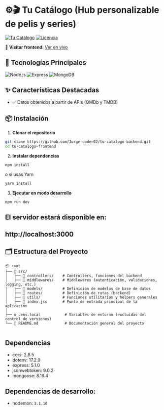 # ⚙🎬 Tu Catálogo (Hub personalizable de pelis y series)

[![Tu Catálogo](https://img.shields.io/badge/Status-In-progress-yellow)](https://github.com/Jorge-coder02/tu-catalogo-backend)
[![Licencia](https://img.shields.io/badge/License-MIT-blue)](LICENSE)

🔗 **Visitar frontend:** [Ver en vivo](https://tucatalogohup.up.railway.app/)

## 🚀 Tecnologías Principales

![Node.js](https://img.shields.io/badge/Node.js-20.14.0-339933?logo=node.js&logoColor=white)
![Express](https://img.shields.io/badge/Express-4.18.2-000000?logo=express&logoColor=white)
![MongoDB](https://img.shields.io/badge/MongoDB-7.0.8-47A248?logo=mongodb&logoColor=white)

## ✨ Características Destacadas

- ✅ Datos obtenidos a partir de APIs (OMDb y TMDB)

## 📦 Instalación

1. **Clonar el repositorio**

```bash
git clone https://github.com/Jorge-coder02/tu-catalogo-backend.git
cd tu-catalogo-frontend
```

2. **Instalar dependencias**

```bash
npm install
```

o si usas Yarn

```bash
yarn install
```

3. **Ejecutar en modo desarrollo**

```bash
npm run dev
```

## El servidor estará disponible en:

## http://localhost:3000

## 🗂️ Estructura del Proyecto

```plaintext
📦 root
├── 📁 src/
│   ├── 📁 controllers/    # Controllers, funciones del backend
│   ├── 📁 middlewares/    # Middlewares (autenticación, validaciones, logging, etc.)
│   ├── 📁 models/         # Definición de modelos de base de datos
│   ├── 📁 routes/         # Definición de rutas (backend)
│   ├── 📁 utils/          # Funciones utilitarias y helpers generales
│   ├── 📄 index.jsx       # Punto de entrada principal de la aplicación
│
├── ⚙️ .env.local           # Variables de entorno (excluidas del control de versiones)
└── 📜 README.md            # Documentación general del proyecto


```

## Dependencias

- cors: 2.8.5
- dotenv: 17.2.0
- express: 5.1.0
- jsonwebtoken: 9.0.2
- mongoose: 8.16.4

## Dependencias de desarrollo:

- nodemon: `3.1.10`
